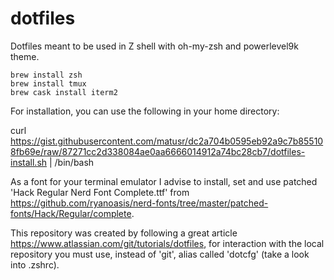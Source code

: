# dotfiles
Dotfiles meant to be used in Z shell with oh-my-zsh and powerlevel9k theme.

```
brew install zsh
brew install tmux
brew cask install iterm2

```

For installation, you can use the following in your home directory:

curl https://gist.githubusercontent.com/matusr/dc2a704b0595eb92a9c7b855108fb69e/raw/87271cc2d338084ae0aa6666014912a74bc28cb7/dotfiles-install.sh | /bin/bash

As a font for your terminal emulator I advise to install, set and use patched 'Hack Regular Nerd Font Complete.ttf'
from https://github.com/ryanoasis/nerd-fonts/tree/master/patched-fonts/Hack/Regular/complete.

This repository was created by following a great article https://www.atlassian.com/git/tutorials/dotfiles,
for interaction with the local repository you must use, instead of 'git', alias called 'dotcfg' (take 
a look into .zshrc).
